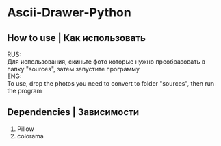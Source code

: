 # Ascii-Drawer-Python
## How to use | Как использовать
RUS:    
Для использования, скиньте фото которые нужно преобразовать в папку "sources", затем запустите программу    
ENG:    
To use, drop the photos you need to convert to folder "sources", then run the program    

## Dependencies | Зависимости
1. Pillow
2. colorama
